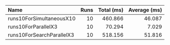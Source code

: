 
|Name|Runs|Total (ms)|Average (ms)|
|:--|--:|--:|--:|
|runs10ForSimultaneousX10|10|460.866|46.087|
|runs10ForParallelX3|10|70.294|7.029|
|runs10ForSearchParallelX3|10|518.156|51.816|



